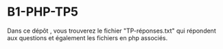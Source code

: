 # B1-PHP-TP5
Dans ce dépôt , vous trouverez le fichier "TP-réponses.txt" qui répondent aux questions et également les fichiers en php associés.
